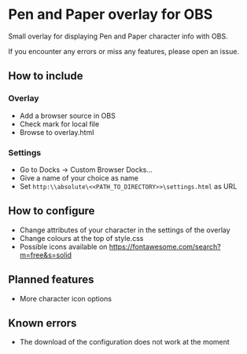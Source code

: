 # Pen and Paper overlay for OBS
Small overlay for displaying Pen and Paper character info with OBS.

If you encounter any errors or miss any features, please open an issue.


## How to include
### Overlay
* Add a browser source in OBS
* Check mark for local file
* Browse to overlay.html

### Settings
* Go to Docks -> Custom Browser Docks...
* Give a name of your choice as name
* Set `http:\\absolute\<<PATH_TO_DIRECTORY>>\settings.html` as URL

## How to configure
* Change attributes of your character in the settings of the overlay
* Change colours at the top of style.css
* Possible icons available on https://fontawesome.com/search?m=free&s=solid

## Planned features
* More character icon options

## Known errors
* The download of the configuration does not work at the moment